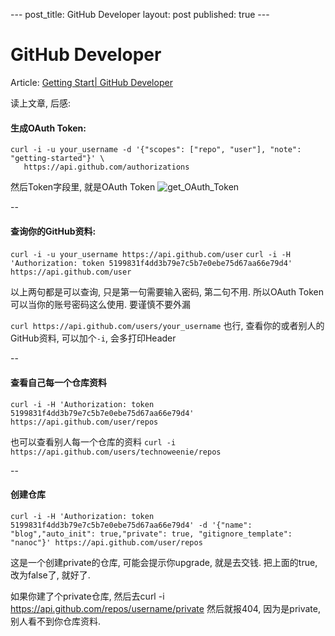 \-\-\-
post_title: GitHub Developer
layout: post
published: true
\-\-\-

# GitHub Developer

Article: [Getting Start| GitHub Developer](https://developer.github.com/v3/guides/getting-started/)

读上文章, 后感:

#### 生成OAuth Token:
```
curl -i -u your_username -d '{"scopes": ["repo", "user"], "note": "getting-started"}' \
   https://api.github.com/authorizations
```

然后Token字段里, 就是OAuth Token
![get_OAuth_Token](media/15108003271337/get_OAuth_Token.jpg)

--
#### 查询你的GitHub资料: 
`curl -i -u your_username https://api.github.com/user`
`curl -i -H 'Authorization: token 5199831f4dd3b79e7c5b7e0ebe75d67aa66e79d4' https://api.github.com/user`

以上两句都是可以查询, 只是第一句需要输入密码, 第二句不用. 所以OAuth Token可以当你的账号密码这么使用. 要谨慎不要外漏

`curl https://api.github.com/users/your_username`
也行, 查看你的或者别人的GitHub资料, 可以加个`-i`, 会多打印Header

--
#### 查看自己每一个仓库资料
`curl -i -H 'Authorization: token 5199831f4dd3b79e7c5b7e0ebe75d67aa66e79d4' https://api.github.com/user/repos`

也可以查看别人每一个仓库的资料
`curl -i https://api.github.com/users/technoweenie/repos`

--
#### 创建仓库
`curl -i -H 'Authorization: token 5199831f4dd3b79e7c5b7e0ebe75d67aa66e79d4' -d '{"name": "blog","auto_init": true,"private": true, "gitignore_template": "nanoc"}' https://api.github.com/user/repos`

这是一个创建private的仓库, 可能会提示你upgrade, 就是去交钱. 
把上面的true, 改为false了, 就好了.

如果你建了个private仓库, 然后去curl -i https://api.github.com/repos/username/private
然后就报404, 因为是private, 别人看不到你仓库资料.


